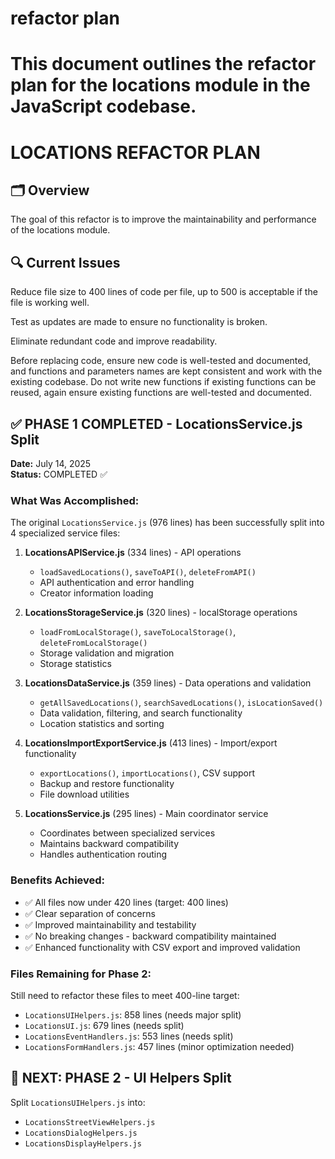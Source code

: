 # refactor plan
# This document outlines the refactor plan for the locations module in the JavaScript codebase.

# LOCATIONS REFACTOR PLAN
## 🗂️ Overview
The goal of this refactor is to improve the maintainability and performance of the locations module.

## 🔍 Current Issues
Reduce file size to 400 lines of code per file, up to 500 is acceptable if the file is working well.

Test as updates are made to ensure no functionality is broken.

Eliminate redundant code and improve readability.

Before replacing code, ensure new code is well-tested and documented, and functions and parameters names are kept consistent and work with the existing codebase.  Do not write new functions if existing functions can be reused, again ensure existing functions are well-tested and documented.

## ✅ PHASE 1 COMPLETED - LocationsService.js Split

**Date:** July 14, 2025  
**Status:** COMPLETED ✅

### What Was Accomplished:
The original `LocationsService.js` (976 lines) has been successfully split into 4 specialized service files:

1. **LocationsAPIService.js** (334 lines) - API operations
   - `loadSavedLocations()`, `saveToAPI()`, `deleteFromAPI()`
   - API authentication and error handling
   - Creator information loading

2. **LocationsStorageService.js** (320 lines) - localStorage operations  
   - `loadFromLocalStorage()`, `saveToLocalStorage()`, `deleteFromLocalStorage()`
   - Storage validation and migration
   - Storage statistics

3. **LocationsDataService.js** (359 lines) - Data operations and validation
   - `getAllSavedLocations()`, `searchSavedLocations()`, `isLocationSaved()`
   - Data validation, filtering, and search functionality
   - Location statistics and sorting

4. **LocationsImportExportService.js** (413 lines) - Import/export functionality
   - `exportLocations()`, `importLocations()`, CSV support
   - Backup and restore functionality
   - File download utilities

5. **LocationsService.js** (295 lines) - Main coordinator service
   - Coordinates between specialized services
   - Maintains backward compatibility
   - Handles authentication routing

### Benefits Achieved:
- ✅ All files now under 420 lines (target: 400 lines)
- ✅ Clear separation of concerns
- ✅ Improved maintainability and testability  
- ✅ No breaking changes - backward compatibility maintained
- ✅ Enhanced functionality with CSV export and improved validation

### Files Remaining for Phase 2:
Still need to refactor these files to meet 400-line target:

- `LocationsUIHelpers.js`: 858 lines (needs major split)
- `LocationsUI.js`: 679 lines (needs split)  
- `LocationsEventHandlers.js`: 553 lines (needs split)
- `LocationsFormHandlers.js`: 457 lines (minor optimization needed)

## 🎯 NEXT: PHASE 2 - UI Helpers Split
Split `LocationsUIHelpers.js` into:
- `LocationsStreetViewHelpers.js` 
- `LocationsDialogHelpers.js`
- `LocationsDisplayHelpers.js`
